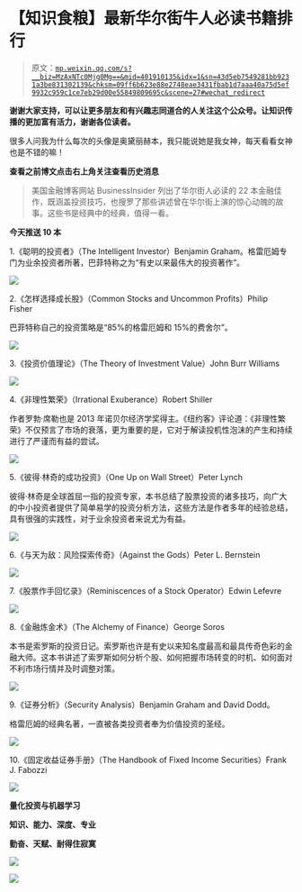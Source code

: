 # 【知识食粮】最新华尔街牛人必读书籍排行

> 原文：[`mp.weixin.qq.com/s?__biz=MzAxNTc0Mjg0Mg==&mid=401910135&idx=1&sn=43d5eb7549281bb9231a3be831302139&chksm=09ff6b623e88e2748eae3431fbab1d7aaa40a75d5ef9932c959c1ce7eb29d00e55849809695c&scene=27#wechat_redirect`](http://mp.weixin.qq.com/s?__biz=MzAxNTc0Mjg0Mg==&mid=401910135&idx=1&sn=43d5eb7549281bb9231a3be831302139&chksm=09ff6b623e88e2748eae3431fbab1d7aaa40a75d5ef9932c959c1ce7eb29d00e55849809695c&scene=27#wechat_redirect)

**谢谢大家支持，可以让更多朋友和有兴趣志同道合的人关注这个公众号。让知识传播的更加富有活力，谢谢各位读者。**

很多人问我为什么每次的头像是奥黛丽赫本，我只能说她是我女神，每天看看女神也是不错的嘛！

**查看之前博文点击右上角关注查看历史消息**

> 美国金融博客网站 BusinessInsider 列出了华尔街人必读的 22 本金融佳作，既涵盖投资技巧，也搜罗了那些讲述曾在华尔街上演的惊心动魄的故事。这些书是经典中的经典，值得一看。

**今天推送 10 本**

1.《聪明的投资者》（The Intelligent Investor）Benjamin Graham。格雷厄姆专门为业余投资者所著，巴菲特称之为“有史以来最伟大的投资著作”。

![](img/bdd06e460ef924077a6e082608119e6a.png)

2.《怎样选择成长股》（Common Stocks and Uncommon Profits）Philip Fisher

巴菲特称自己的投资策略是“85%的格雷厄姆和 15%的费舍尔”。

![](img/01239768146b1b9360f3cbb5c3373130.png)

3.《投资价值理论》（The Theory of Investment Value）John Burr Williams

![](img/40842740cac2296d438d9d966fc8b98b.png) 

4.《非理性繁荣》（Irrational Exuberance）Robert Shiller

作者罗勃·席勒也是 2013 年诺贝尔经济学奖得主。《纽约客》评论道：《非理性繁荣》不仅预言了市场的衰落，更为重要的是，它对于解读投机性泡沫的产生和持续进行了严谨而有益的尝试。

![](img/92be022e461ab117f08a445585d349e0.png) 

5.《彼得·林奇的成功投资》（One Up on Wall Street）Peter Lynch

彼得·林奇是全球首屈一指的投资专家，本书总结了股票投资的诸多技巧，向广大的中小投资者提供了简单易学的投资分析方法，这些方法是作者多年的经验总结，具有很强的实践性，对于业余投资者来说尤为有益。

![](img/2f1c0455a19ce9cf20d375f945538aba.png) 

6.《与天为敌：风险探索传奇》（Against the Gods）Peter L. Bernstein

![](img/3d26703b7aef4dc1ea9eb671204fc54c.png) 

7.《股票作手回忆录》（Reminiscences of a Stock Operator）Edwin Lefevre

![](img/1ba44b1f2cb20975e94898620fd85eff.png) 

8.《金融炼金术》（The Alchemy of Finance）George Soros

本书是索罗斯的投资日记。索罗斯也许是有史以来知名度最高和最具传奇色彩的金融大师。这本书讲述了索罗斯如何分析个股、如何把握市场转变的时机、如何面对不利市场行情并及时调整对策。

![](img/1097935e8c1e2af45cf0094f7c187d1e.png) 

9.《证券分析》（Security Analysis）Benjamin Graham and David Dodd。

格雷厄姆的经典名著，一直被各类投资者奉为价值投资的圣经。

![](img/dad6d34867893b05ba0c512ba7fa3aaa.png)

10.《固定收益证券手册》（The Handbook of Fixed Income Securities）Frank J. Fabozzi

![](img/6e3cbdad9675747a4ff2bfd8199a1554.png)

**量化投资与机器学习**

**知识、能力、深度、专业**

**勤奋、天赋、耐得住寂寞**

![](img/d4267ffd3d295d7db40f2acfea9461c9.png)

![](img/25d54678797cac7132edcacbffe460dc.png)